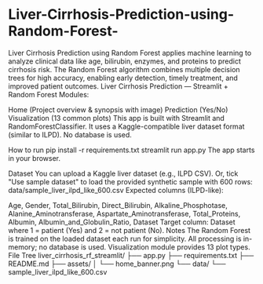 # Liver-Cirrhosis-Prediction-using-Random-Forest-
Liver Cirrhosis Prediction using Random Forest applies machine learning to analyze clinical data like age, bilirubin, enzymes, and proteins to predict cirrhosis risk. The Random Forest algorithm combines multiple decision trees for high accuracy, enabling early detection, timely treatment, and improved patient outcomes.
Liver Cirrhosis Prediction — Streamlit + Random Forest
Modules:

Home (Project overview & synopsis with image)
Prediction (Yes/No)
Visualization (13 common plots)
This app is built with Streamlit and RandomForestClassifier. It uses a Kaggle-compatible liver dataset format (similar to ILPD). No database is used.

How to run
pip install -r requirements.txt
streamlit run app.py
The app starts in your browser.

Dataset
You can upload a Kaggle liver dataset (e.g., ILPD CSV).
Or, tick "Use sample dataset" to load the provided synthetic sample with 600 rows:
data/sample_liver_ilpd_like_600.csv
Expected columns (ILPD-like):

Age, Gender, Total_Bilirubin, Direct_Bilirubin, Alkaline_Phosphotase,
Alanine_Aminotransferase, Aspartate_Aminotransferase, Total_Proteins,
Albumin, Albumin_and_Globulin_Ratio, Dataset
Target column: Dataset where 1 = patient (Yes) and 2 = not patient (No).
Notes
The Random Forest is trained on the loaded dataset each run for simplicity.
All processing is in-memory; no database is used.
Visualization module provides 13 plot types.
File Tree
liver_cirrhosis_rf_streamlit/
├── app.py
├── requirements.txt
├── README.md
├── assets/
│   └── home_banner.png
└── data/
    └── sample_liver_ilpd_like_600.csv
